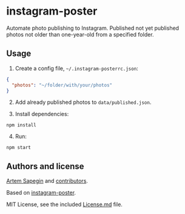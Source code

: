 # instagram-poster

Automate photo publishing to Instagram. Published not yet published photos not older than one-year-old from a specified folder.

## Usage

1. Create a config file, `~/.instagram-posterrc.json`:

```json
{
  "photos": "~/folder/with/your/photos"
}
```

2. Add already published photos to `data/published.json`.

3. Install dependencies:

```
npm install
```

4. Run:

```
npm start
```

## Authors and license

[Artem Sapegin](https://sapegin.me) and [contributors](https://github.com/sapegin/instagram-poster/graphs/contributors).

Based on [instagram-poster](https://github.com/jamesgrams/instagram-poster).

MIT License, see the included [License.md](License.md) file.
